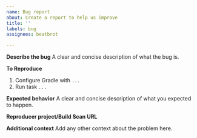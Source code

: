 ```yaml
---
name: Bug report
about: Create a report to help us improve
title: ''
labels: bug
assignees: beatbrot

---
```


**Describe the bug**
A clear and concise description of what the bug is.

**To Reproduce**

1. Configure Gradle with `...`
2. Run task `...`

**Expected behavior**
A clear and concise description of what you expected to happen.

**Reproducer project/Build Scan URL**


**Additional context**
Add any other context about the problem here.
